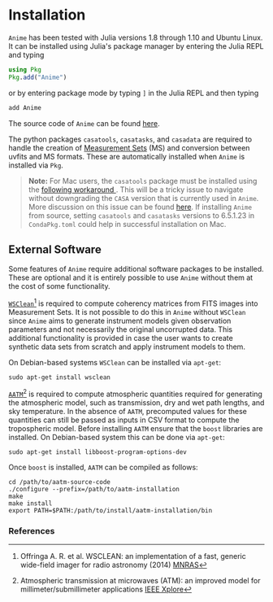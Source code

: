 # Installation

`Anime` has been tested with Julia versions 1.8 through 1.10 and Ubuntu Linux. It can be installed using Julia's package manager by entering the Julia REPL and typing
```julia
using Pkg
Pkg.add("Anime")
```
or by entering package mode by typing `]` in the Julia REPL and then typing
```julia
add Anime
```
The source code of `Anime` can be found [here](https://github.com/iniyannatarajan/Anime.jl).

The python packages `casatools`, `casatasks`, and `casadata` are required to handle the creation of [Measurement Sets](https://casa.nrao.edu/Memos/229.html) (MS) and conversion between uvfits and MS formats. These are automatically installed when `Anime` is installed via `Pkg`.

> **Note:** For Mac users, the `casatools` package must be installed using the [following workaround ](https://casadocs.readthedocs.io/en/stable/notebooks/introduction.html#Modular-Packages). This will be a tricky issue to navigate without downgrading the `CASA` version that is currently used in `Anime`. More discussion on this issue can be found [here](https://github.com/iniyannatarajan/Anime.jl/issues/26). If installing `Anime` from source, setting `casatools` and `casatasks` versions to 6.5.1.23 in `CondaPkg.toml` could help in successful installation on Mac.

## External Software

Some features of `Anime` require additional software packages to be installed. These are optional and it is entirely possible to use `Anime` without them at the cost of some functionality.

[`WSClean`](https://wsclean.readthedocs.io/en/latest/)[^1] is required to compute coherency matrices from FITS images into Measurement Sets. It is not possible to do this in `Anime` without `WSClean` since `Anime` aims to generate instrument models given observation parameters and not necessarily the original uncorrupted data. This additional functionality is provided in case the user wants to create synthetic data sets from scratch and apply instrument models to them.

On Debian-based systems `WSClean` can be installed via `apt-get`:
```console
sudo apt-get install wsclean
```

[`AATM`](https://www.mrao.cam.ac.uk/~bn204/alma/atmomodel.html#aatm-download)[^2] is required to compute atmospheric quantities required for generating the atmospheric model, such as transmission, dry and wet path lengths, and sky temperature. In the absence of `AATM`, precomputed values for these quantities can still be passed as inputs in CSV format to compute the tropospheric model. Before installing `AATM` ensure that the `boost` libraries are installed. On Debian-based system this can be done via `apt-get`:
```console
sudo apt-get install libboost-program-options-dev
```
Once `boost` is installed, `AATM` can be compiled as follows:
```console
cd /path/to/aatm-source-code
./configure --prefix=/path/to/aatm-installation
make
make install
export PATH=$PATH:/path/to/install/aatm-installation/bin
```

### References
[^1]: Offringa A. R. et al. WSCLEAN: an implementation of a fast, generic wide-field imager for radio astronomy (2014) [MNRAS](https://academic.oup.com/mnras/article/444/1/606/1010067)
[^2]: Atmospheric transmission at microwaves (ATM): an improved model for millimeter/submillimeter applications [IEEE Xplore](https://ieeexplore.ieee.org/document/982447)
